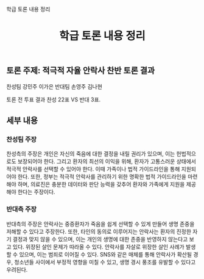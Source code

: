 <!DOCTYPE html>
<html lang="ko">
<head>
    <meta charset="UTF-8">
    <meta name="viewport" content="width=device-width, initial-scale=1.0">
    학급 토론 내용 정리
    <link rel="stylesheet" href="styles.css">
</head>
<body>
    <header>
        <h1>학급 토론 내용 정리</h1>
    </header>
    <main>
        <section id="discussion-summary">
            <h2>토론 주제: 적극적 자율 안락사 찬반 토론 결과 </h2>
            <p>찬성팀 강민주 이가은 반대팀 손영주 김나현 
               <p></p> 토론 전 투표 결과 
                찬성 22표 VS 반대 3표.</p>
        </section>
        <section id="discussion-details">
            <h2>세부 내용</h2>
            <article>
                <h3>찬성팀 주장</h3>
                <p>찬성측의 주장은 개인은 자신의 죽음에 대한 결정을 내릴 권리가 있으며, 이는 헌법적으로도 보장되어야 한다. 그리고 환자의 최선의 이익을 위해, 환자가 고통스러운 상태에서 적극적 안락사를 선택할 수 있어야 한다. 이때 가족이나 법적 가이드라인을 통해 지원되어야 한다. 또한, 정부는 적극적 안락사를 관리하기 위한 명확한 법적 가이드라인을 마련해야 하며, 의료진은 충분한 데이터와 판단 능력을 갖추어 환자와 가족에게 지원을 제공해야 한다는 주장이다.</p>
            </article>
            <article>
                <h3>반대측 주장</h3>
                <p>반대측의 주장은 안락사는 중증환자가 죽음을 쉽게 선택할 수 있게 만들어 생명 존중을 저해할 수 있다고 주장한다. 또한, 타인의 동의로 이루어지는 안락사는 환자의 진정한 자기 결정과 맞지 않을 수 있으며, 이는 개인의 생명에 대한 존중을 반영하지 않는다고 보고 있다. 위장된 살인 문제가 따라올 수 있다. 안락사를 자살로 위장한 살인 사례가 발생할 수 있으며, 이는 범죄로 이어질 수 있다. SNS와 같은 매체를 통해 안락사가 확산될 경우, 청소년들 사이에서 부정적 영향을 미칠 수 있고, 생명 경시 풍조를 유발할 수 있다고 우려된다.</p>
            </article>
            <!--.-->


